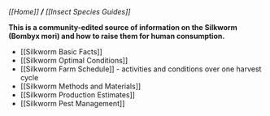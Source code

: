 _[[Home]] **/** [[Insect Species Guides]]_

**This is a community-edited source of information on the Silkworm (Bombyx mori) and how to raise them for human consumption.**

* [[Silkworm Basic Facts]]
* [[Silkworm Optimal Conditions]]
* [[Silkworm Farm Schedule]] - activities and conditions over one harvest cycle
* [[Silkworm Methods and Materials]]
* [[Silkworm Production Estimates]]
* [[Silkworm Pest Management]]